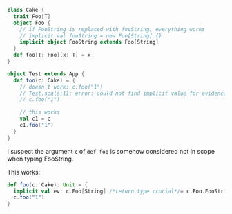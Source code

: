 ```scala
class Cake {
  trait Foo[T]
  object Foo {
    // if FooString is replaced with fooString, everything works
    // implicit val fooString = new Foo[String] {}
    implicit object FooString extends Foo[String]
  }
  def foo[T: Foo](x: T) = x
}

object Test extends App {
  def foo(c: Cake) = {
    // doesn't work: c.foo("1")
    // Test.scala:11: error: could not find implicit value for evidence parameter of type c.Foo[String]
    // c.foo("1")

    // this works
    val c1 = c
    c1.foo("1")
  }
}
```
I suspect the argument `c` of `def foo` is somehow considered not in scope when typing FooString.

This works:

```scala
def foo(c: Cake): Unit = { 
  implicit val ev: c.Foo[String] /*return type crucial*/= c.Foo.FooString
  c.foo("1")
}
```
